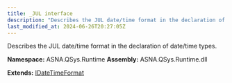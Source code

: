 ```yaml
---
title: _JUL interface
description: "Describes the JUL date/time format in the declaration of date/time types. "
last_modified_at: 2024-06-26T20:27:05Z
---
```


Describes the JUL date/time format in the declaration of date/time types.

**Namespace:** ASNA.QSys.Runtime
**Assembly:** ASNA.QSys.Runtime.dll

**Extends:** [IDateTimeFormat](/reference/runtime/qsys-runtime/i-date-time-format.html)
<br>
<br>
